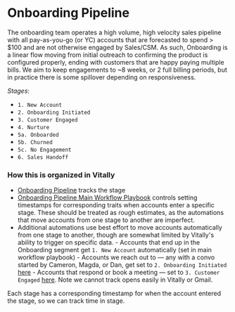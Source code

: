 
# Onboarding Pipeline

The onboarding team operates a high volume, high velocity sales pipeline with all pay-as-you-go (or YC) accounts that are forecasted to spend > $100 and are not otherwise engaged by Sales/CSM. As such, Onboarding is a linear flow moving from initial outreach to confirming the product is configured properly, ending with customers that are happy paying multiple bills. We aim to keep engagements to ~8 weeks, or 2 full billing periods, but in practice there is some spillover depending on responsiveness. 

*Stages*:

- `1. New Account`
- `2. Onboarding Initiated`
- `3. Customer Engaged` 
- `4. Nurture`
- `5a. Onboarded`
- `5b. Churned`
- `5c. No Engagement`
- `6. Sales Handoff`

### How this is organized in Vitally

- [Onboarding Pipeline](https://posthog.vitally-eu.io/settings/traits/accounts) tracks the stage
- [Onboarding Pipeline Main Workflow Playbook](https://posthog.vitally-eu.io/settings/playbooks/481c2fc5-1c52-412c-a20a-e062c9d02abc) controls setting timestamps for corresponding traits when accounts enter a specific stage. These should be treated as rough estimates, as the automations that move accounts from one stage to another are imperfect.
- Additional automations use best effort to move accounts automatically from one stage to another, though are somewhat limited by Vitally's ability to trigger on specific data.
		- Accounts that end up in the Onboarding segment get `1. New Account` automatically (set in main workflow playbook)
		- Accounts we reach out to — any with a convo started by Cameron, Magda, or Dan, get set to `2. Onboarding Initiated` [here](https://posthog.vitally-eu.io/settings/playbooks/754f037e-892b-435a-a189-9f3da9b922fa)
		- Accounts that respond or book a meeting — set to `3. Customer Engaged` [here](https://posthog.vitally-eu.io/settings/playbooks/bbce230d-ca70-40ef-a44d-c5d338fe80f7). Note we cannot track opens easily in Vitally or Gmail.

Each stage has a corresponding timestamp for when the account entered the stage, so we can track time in stage.
